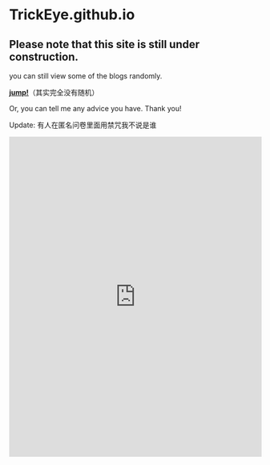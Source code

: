 # TrickEye.github.io

## Please note that this site is still under construction.

you can still view some of the blogs randomly.

[**jump!**](_posts/2021-10-12-J-K-Flip-Flop.md)（其实完全没有随机）

Or, you can tell me any advice you have. Thank you!

Update: 有人在匿名问卷里面用禁咒我不说是谁

<iframe width="640px" height= "640px" src= "https://forms.office.com/Pages/ResponsePage.aspx?id=DQSIkWdsW0yxEjajBLZtrQAAAAAAAAAAAAO__fxHDXxURVY2Q1VMODFFVjUzUVFHTDhPMkJFVU1RUy4u&embed=true" frameborder= "0" marginwidth= "0" marginheight= "0" style= "border: none; max-width:100%; max-height:100vh" allowfullscreen webkitallowfullscreen mozallowfullscreen msallowfullscreen> </iframe>

